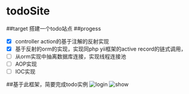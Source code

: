 # todoSite
##target
搭建一个todo站点
##progess
- [x] controller action的基于注解的反射实现
- [x] 基于反射的orm的实现，实现同php yii框架的active record的链式调用，
- [ ] 从orm实现中抽离数据库连接，实现线程连接池
- [ ] AOP实现
- [ ] IOC实现

##基于此框架，简要完成todo实例
![login](https://raw.githubusercontent.com/zuston/todoSite/master/screenshot/login.png "login")
![show](https://raw.githubusercontent.com/zuston/todoSite/master/screenshot/two.png "show")
